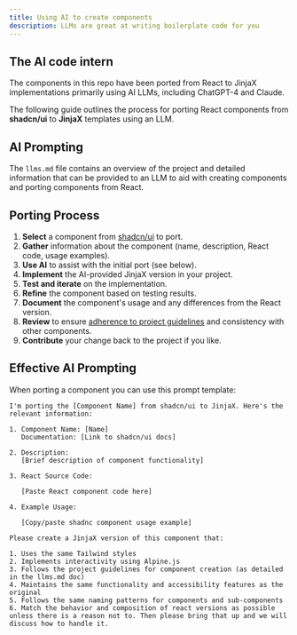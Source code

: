```yaml
---
title: Using AI to create components
description: LLMs are great at writing boilerplate code for you
---
```

<Prose>

## The AI code intern

The components in this repo have been ported from React to JinjaX implementations primarily using AI LLMs, including ChatGPT-4 and Claude.

The following guide outlines the process for porting React components from **shadcn/ui** to **JinjaX** templates using
an LLM.

## AI Prompting

The `llms.md` file contains an overview of the project and detailed information that can be provided to an LLM 
to aid with creating components and porting components from React.   

</Prose>

<IncludeFile dir="." file_name="llms.md"/>

<Prose>

## Porting Process

1. **Select** a component from [shadcn/ui](https://ui.shadcn.com/) to port.
2. **Gather** information about the component (name, description, React code, usage examples).
3. **Use AI** to assist with the initial port (see below).
4. **Implement** the AI-provided JinjaX version in your project.
5. **Test and iterate** on the implementation.
6. **Refine** the component based on testing results.
7. **Document** the component's usage and any differences from the React version.
8. **Review** to ensure [adherence to project guidelines](/docs/components) and consistency with other components.
9. **Contribute** your change back to the project if you like.


## Effective AI Prompting

When porting a component you can use this prompt template:

```
I'm porting the [Component Name] from shadcn/ui to JinjaX. Here's the relevant information:

1. Component Name: [Name]
   Documentation: [Link to shadcn/ui docs]

2. Description:
   [Brief description of component functionality]

3. React Source Code:
   
   [Paste React component code here]
   
4. Example Usage:
   
   [Copy/paste shadnc component usage example]
   
Please create a JinjaX version of this component that:

1. Uses the same Tailwind styles
2. Implements interactivity using Alpine.js
3. Follows the project guidelines for component creation (as detailed in the llms.md doc)
4. Maintains the same functionality and accessibility features as the original
5. Follows the same naming patterns for components and sub-components
6. Match the behavior and composition of react versions as possible unless there is a reason not to. Then please bring that up and we will discuss how to handle it.

```
</Prose>
